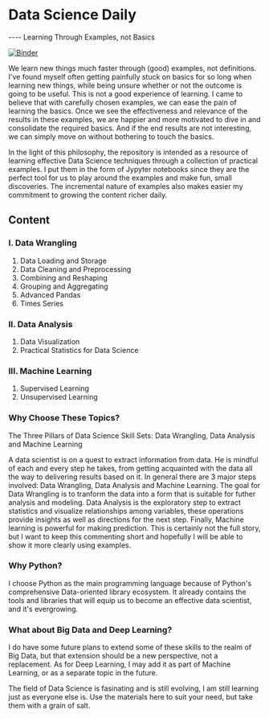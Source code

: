 # Data Science Daily
---- Learning Through Examples, not Basics

[![Binder](https://mybinder.org/badge_logo.svg)](https://mybinder.org/v2/gh/weihua77/Data_Science_Daily/master)

We learn new things much faster through (good) examples, not definitions. I've found myself often getting painfully stuck on basics for so long when learning new things, while being unsure whether or not the outcome is going to be useful. This is not a good experience of learning. I came to believe that with carefully chosen examples, we can ease the pain of learning the basics. Once we see the effectiveness and relevance of the results in these examples, we are happier and more motivated to dive in and consolidate the required basics. And if the end results are not interesting, we can simply move on without bothering to touch the basics. <br>

In the light of this philosophy, the repository is intended as a resource of learning effective Data Science techniques through a collection of practical examples. I put them in the form of Jypyter notebooks since they are the perfect tool for us to play around the examples and make fun, small discoveries. The incremental nature of examples also makes easier my commitment to growing the content richer daily. 

## Content
### I.   Data Wrangling
1. Data Loading  and Storage
2. Data Cleaning and Preprocessing
3. Combining     and Reshaping
4. Grouping      and Aggregating
5. Advanced Pandas
6. Times Series

### II.  Data Analysis
1. Data Visualization
2. Practical Statistics for Data Science

### III. Machine Learning
1. Supervised Learning
2. Unsupervised Learning


### Why Choose These Topics?
The Three Pillars of Data Science Skill Sets: Data Wrangling, Data Analysis and Machine Learning

A data scientist is on a quest to extract information from data. He is mindful of each and every step he takes, from getting acquainted with the data all the way to delivering results based on it. In general there are 3 major steps involved: Data Wrangling, Data Analysis and Machine Learning. The goal for Data Wrangling is to tranform the data into a form that is suitable for futher analysis and modeling. Data Analysis is the exploratory step to extract statistics and visualize relationships among variables, these operations provide insights as well as directions for the next step. Finally, Machine learning is powerful for making prediction. This is certainly not the full story, but I want to keep this commenting short and hopefully I will be able to show it more clearly using examples.

### Why Python?
I choose Python as the main programming language because of Python's comprehensive Data-oriented library ecosystem. It already contains the tools and libraries that will equip us to become an effective data scientist, and it's evergrowing. <br>

### What about Big Data and Deep Learning?
I do have some future plans to extend some of these skills to the realm of Big Data, but that extension should be a new perspective, not a replacement. As for Deep Learning, I may add it as part of Machine Learning, or as a separate topic in the future.

The field of Data Science is fasinating and is still evolving, I am still learning just as everyone else is. Use the materials here to suit your need, but take them with a grain of salt.